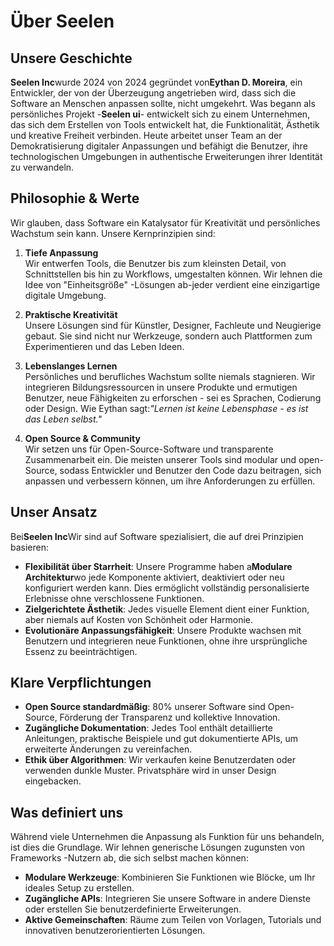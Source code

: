 # Über Seelen

## Unsere Geschichte

**Seelen Inc**wurde 2024 von 2024 gegründet von**Eythan D. Moreira**, ein
Entwickler, der von der Überzeugung angetrieben wird, dass sich die Software an
Menschen anpassen sollte, nicht umgekehrt. Was begann als persönliches
Projekt -**Seelen ui**- entwickelt sich zu einem Unternehmen, das sich dem
Erstellen von Tools entwickelt hat, die Funktionalität, Ästhetik und kreative
Freiheit verbinden. Heute arbeitet unser Team an der Demokratisierung digitaler
Anpassungen und befähigt die Benutzer, ihre technologischen Umgebungen in
authentische Erweiterungen ihrer Identität zu verwandeln.

## Philosophie & Werte

Wir glauben, dass Software ein Katalysator für Kreativität und persönliches
Wachstum sein kann. Unsere Kernprinzipien sind:

1. **Tiefe Anpassung**\
   Wir entwerfen Tools, die Benutzer bis zum kleinsten Detail, von
   Schnittstellen bis hin zu Workflows, umgestalten können. Wir lehnen die Idee
   von "Einheitsgröße" -Lösungen ab-jeder verdient eine einzigartige digitale
   Umgebung.

2. **Praktische Kreativität**\
   Unsere Lösungen sind für Künstler, Designer, Fachleute und Neugierige gebaut.
   Sie sind nicht nur Werkzeuge, sondern auch Plattformen zum Experimentieren
   und das Leben Ideen.

3. **Lebenslanges Lernen**\
   Persönliches und berufliches Wachstum sollte niemals stagnieren. Wir
   integrieren Bildungsressourcen in unsere Produkte und ermutigen Benutzer,
   neue Fähigkeiten zu erforschen - sei es Sprachen, Codierung oder Design. Wie
   Eythan sagt:_"Lernen ist keine Lebensphase - es ist das Leben selbst."_

4. **Open Source & Community**\
   Wir setzen uns für Open-Source-Software und transparente Zusammenarbeit ein.
   Die meisten unserer Tools sind modular und open-Source, sodass Entwickler und
   Benutzer den Code dazu beitragen, sich anpassen und verbessern können, um
   ihre Anforderungen zu erfüllen.

## Unser Ansatz

Bei**Seelen Inc**Wir sind auf Software spezialisiert, die auf drei Prinzipien
basieren:

- **Flexibilität über Starrheit**: Unsere Programme haben a**Modulare
  Architektur**wo jede Komponente aktiviert, deaktiviert oder neu konfiguriert
  werden kann. Dies ermöglicht vollständig personalisierte Erlebnisse ohne
  verschlossene Funktionen.
- **Zielgerichtete Ästhetik**: Jedes visuelle Element dient einer Funktion, aber
  niemals auf Kosten von Schönheit oder Harmonie.
- **Evolutionäre Anpassungsfähigkeit**: Unsere Produkte wachsen mit Benutzern
  und integrieren neue Funktionen, ohne ihre ursprüngliche Essenz zu
  beeinträchtigen.

## Klare Verpflichtungen

- **Open Source standardmäßig**: 80% unserer Software sind Open-Source,
  Förderung der Transparenz und kollektive Innovation.
- **Zugängliche Dokumentation**: Jedes Tool enthält detaillierte Anleitungen,
  praktische Beispiele und gut dokumentierte APIs, um erweiterte Änderungen zu
  vereinfachen.
- **Ethik über Algorithmen**: Wir verkaufen keine Benutzerdaten oder verwenden
  dunkle Muster. Privatsphäre wird in unser Design eingebacken.

## Was definiert uns

Während viele Unternehmen die Anpassung als Funktion für uns behandeln, ist dies
die Grundlage. Wir lehnen generische Lösungen zugunsten von Frameworks -Nutzern
ab, die sich selbst machen können:

- **Modulare Werkzeuge**: Kombinieren Sie Funktionen wie Blöcke, um Ihr ideales
  Setup zu erstellen.
- **Zugängliche APIs**: Integrieren Sie unsere Software in andere Dienste oder
  erstellen Sie benutzerdefinierte Erweiterungen.
- **Aktive Gemeinschaften**: Räume zum Teilen von Vorlagen, Tutorials und
  innovativen benutzerorientierten Lösungen.
